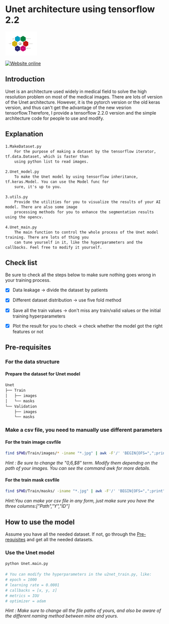 # Unet architecture using tensorflow 2.2


[![Logo](https://github.com/smalldan1022/Unet/blob/master/pics/Dan_Logo_2.png)](https://www1.cgmh.org.tw/intr/intr2/c3sf00/caim/home/index)

[![Website online](https://img.shields.io/website/http/huggingface.co/transformers/index.html.svg?down_color=red&down_message=offline&up_message=online)](https://www1.cgmh.org.tw/intr/intr2/c3sf00/caim/home/news)


## Introduction

Unet is an architecture used widely in medical field to solve the high resolution problem on most of the medical images. There are lots of version of the Unet architecture. However, it is the pytorch version or the old keras version, and thus can't get the advantage of the new vesrion tensorflow.Therefore, I provide a tensorflow 2.2.0 version and the simple architecture code for people to use and modify.


## Explanation


    1.MakeDataset.py
        For the purpose of making a dataset by the tensorflow iterator, tf.data.Dataset, which is faster than 
        using python list to read images.

    2.Unet_model.py
        To make the Unet model by using tensorflow inheritance, tf.keras.Model. You can use the Model func for 
        sure, it's up to you.

    3.utils.py
        Provide the utilities for you to visualize the results of your AI model. There are also some image 
        processing methods for you to enhance the segmentation results using the opencv.
        
    4.Unet_main.py
        The main function to control the whole process of the Unet model training. There are lots of thing you 
        can tune yourself in it, like the hyperparameters and the callbacks. Feel free to modify it yourself.



## Check list

Be sure to check all the steps below to make sure nothing goes wrong in your training process.

- [x] Data leakage -> divide the dataset by patients
- [x] Different dataset distribution -> use five fold method
- [x] Save all the train values -> don't miss any train/valid values or the initial training hyperparameters
- [x] Plot the result for you to check -> check whether the model got the right features or not  



## Pre-requisites


### For the data structure

#### Prepare the dataset for Unet model

``` bash
Unet
├── Train
│   ├── images
│   └── masks 
└── Validation
    ├── images
    └── masks
```

### Make a csv file, you need to manually use different parameters


#### For the train image csvfile

```bash
find $PWD/Train/images/* -iname "*.jpg" | awk -F'/' 'BEGIN{OFS=",";print"Path,Y,ID"}{print $0,$6,$8}' > Train_image.csv
```
*Hint : Be sure to change the "$0,$6,$8" term. Modify them dependng on the path of your images. You can see the command awk for more details.*

#### For the train mask csvfile 

```bash
find $PWD/Train/masks/ -iname "*.jpg" | awk -F'/' 'BEGIN{OFS=",";print"Path,Y,ID"}{print $0,$6,$8}' > Train_mask.csv
```

*Hint:You can make yor csv file in any form, just make sure you have the three columns:["Path","Y","ID"]*



## How to use the model

Assume you have all the needed dataset. If not, go through the [Pre-requisites](#Pre-requisites) and get all the needed datasets.

### Use the Unet model


``` bash
python Unet.main.py

# You can modify the hyperparameters in the u2net_train.py, like:
# epoch = 1000
# learning rate = 0.0001
# callbacks = [x, y, z]
# metrics = IOU
# optimizer = adam
```
*Hint : Make sure to change all the file paths of yours, and also be aware of the different naming method between mine and yours.*

